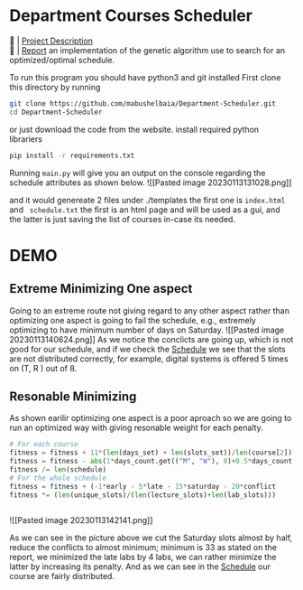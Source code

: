 # Department Courses Scheduler

🔗 | [Project Description](Project1+-+DCs+distribution (1))  
🔗 | [Report](Report.pdf)
an implementation of the genetic algorithm use to search for an optimized/optimal schedule.

To run this program you should have python3 and git installed
First clone this directory by running
```bash
git clone https://github.com/mabushelbaia/Department-Scheduler.git
cd Department-Scheduler
```
or just download the code from the website.
install required python librariers
```bash
pip install -r requirements.txt
```
Running ```main.py``` will give you an output on the console regarding the schedule attributes as shown below.
![[Pasted image 20230113131028.png]]

and it would genereate 2 files under ./templates the first one is ```index.html``` and ```
schedule.txt``` the first is an html page and will be used as a gui, and the latter is just saving the list of courses in-case its needed.

# DEMO

## Extreme Minimizing One aspect
Going to an extreme route not giving regard to any other aspect rather than optimizing one aspect
is going to fail the schedule, e.g., extremely optimizing to have minimum number of days on Saturday.
![[Pasted image 20230113140624.png]]
As we notice the conclicts are going up, which is not good for our schedule, and if we check the [Schedule](templates/extreme_sat.html) we see that the slots are not distributed correctly, for example, digital systems is offered 5 times on (T, R ) out of 8.

## Resonable Minimizing
As shown earilir optimizing one aspect is a poor aproach so we are going to run an optimized way with giving resonable weight for each penalty.
```python
# For each course
fitness = fitness + 11*(len(days_set) + len(slots_set))/len(course[2])
fitness = fitness - abs(1*days_count.get(("M", "W"), 0)+0.5*days_count.get(("S", "M"), 0)+0.5*days_count.get(("S", "W"), 0) - 2*days_count.get(("T", "R"),0))*8
fitness /= len(schedule)
# For the whole schedule
fitness = fitness + (-1*early - 5*late - 15*saturday - 20*conflict
fitness *= (len(unique_slots)/(len(lecture_slots)+len(lab_slots)))
        
```
![[Pasted image 20230113142141.png]]

As we can see in the picture above we cut the Saturday slots almost by half, reduce the conflicts to almost minimum; minimum is 33 as stated on the report, we minimized the late labs by 4 labs, we can rather minimize the latter by increasing its penalty. And as we can see in the [Schedule](templates/optimized.html) our course are fairly distributed. 